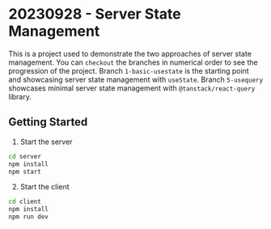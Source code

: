 # 20230928 - Server State Management

This is a project used to demonstrate the two approaches of server state management. You can `checkout` the branches in numerical order to see the progression of the project. Branch `1-basic-usestate` is the starting point and showcasing server state management with `useState`. Branch `5-usequery` showcases minimal server state management with `@tanstack/react-query` library.

## Getting Started

1. Start the server

```bash
cd server
npm install
npm start
```

2. Start the client

```bash
cd client
npm install
npm run dev
```
